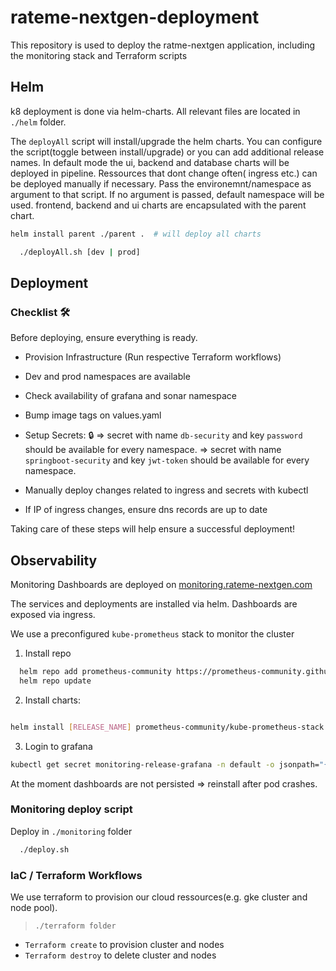 
# rateme-nextgen-deployment

This repository is used to deploy the ratme-nextgen application, including the monitoring stack and Terraform scripts



## Helm

k8 deployment is done via helm-charts. All relevant files are located in `./helm` folder.

The `deployAll` script will install/upgrade the helm charts. You can configure the script(toggle between install/upgrade) or you can add additional release names. In default mode the ui, backend and database charts will be deployed in pipeline. Ressources that dont change often( ingress etc.) can be deployed manually if necessary. Pass the environemnt/namespace as argument to that script. If no argument is passed, default namespace will be used. frontend, backend and ui charts are encapsulated with the parent chart. 

```sh
helm install parent ./parent .  # will deploy all charts
```


```sh
  ./deployAll.sh [dev | prod]
```

## Deployment 

### Checklist 🛠️

Before deploying, ensure everything is ready.

- Provision Infrastructure (Run respective Terraform workflows)

- Dev and prod namespaces are available

- Check availability of grafana and sonar namespace

- Bump image tags on values.yaml

- Setup Secrets: 🔒
  => secret with name `db-security` and key `password` should be available for every namespace.
  => secret with name `springboot-security` and key `jwt-token` should be available for every namespace.

- Manually deploy changes related to ingress and secrets with kubectl 

- If IP of ingress changes, ensure dns records are up to date

Taking care of these steps will help ensure a successful deployment!

## Observability

Monitoring Dashboards are deployed on [monitoring.rateme-nextgen.com](http://monitoring.rateme-nextgen.com)

The services and deployments are installed via helm. Dashboards are exposed via ingress.

We use a preconfigured `kube-prometheus` stack to monitor the cluster

1. Install repo
```sh
  helm repo add prometheus-community https://prometheus-community.github.io/helm-charts
  helm repo update
```

2. Install charts:
```sh

helm install [RELEASE_NAME] prometheus-community/kube-prometheus-stack
```

3. Login to grafana

```sh
kubectl get secret monitoring-release-grafana -n default -o jsonpath="{.data.admin-password}" | base64 --decode ; echo
```

At the moment dashboards are not persisted => reinstall after pod crashes.

### Monitoring deploy script

Deploy in `./monitoring` folder
```sh
  ./deploy.sh
```

### IaC / Terraform Workflows
We use terraform to provision our cloud ressources(e.g. gke cluster and node pool).

> `./terraform folder`

- `Terraform create` to provision cluster and nodes
- `Terraform destroy` to delete cluster and nodes


